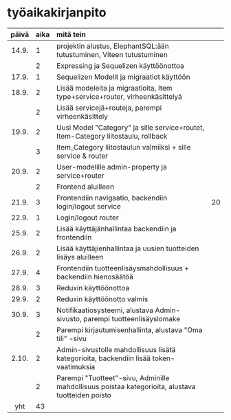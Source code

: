 # työaikakirjanpito

| päivä | aika | mitä tein                                                                                        |     |
| :---: | :--- | :----------------------------------------------------------------------------------------------- | :-- |
| 14.9. | 1    | projektin alustus, ElephantSQL:ään tutustuminen, Viteen tutustuminen                             |     |
|       | 2    | Expressing ja Sequelizen käyttöönottoa                                                           |     |
| 17.9. | 1    | Sequelizen Modelit ja migraatiot käyttöön                                                        |     |
| 18.9. | 2    | Lisää modeleita ja migraatioita, Item type+service+router, virheenkäsittelyä                     |     |
|       | 2    | Lisää servicejä+routeja, parempi virheenkäsittely                                                |     |
| 19.9. | 2    | Uusi Model "Category" ja sille service+routet, Item-Category liitostaulu, rollback               |     |
|       | 3    | Item_Category liitostaulun valmiiksi + sille service & router                                    |     |
| 20.9. | 2    | User-modelille admin-property ja service+router                                                  |     |
|       | 2    | Frontend aluilleen                                                                               |     |
| 21.9. | 3    | Frontendiin navigaatio, backendiin login/logout service                                          | 20  |
| 22.9. | 1    | Login/logout router                                                                              |     |
| 25.9. | 2    | Lisää käyttäjänhallintaa backendiin ja frontendiin                                               |     |
| 26.9. | 2    | Lisää käyttäjienhallintaa ja uusien tuotteiden lisäys aluilleen                                  |     |
| 27.9. | 4    | Frontendiin tuotteenlisäysmahdollisuus + backendiin hienosäätöä                                  |     |
| 28.9. | 3    | Reduxin käyttöönottoa                                                                            |     |
| 29.9. | 2    | Reduxin käyttöönotto valmis                                                                      |     |
| 30.9. | 3    | Notifikaatiosysteemi, alustava Admin-sivusto, parempi tuotteenlisäyslomake                       |     |
|       | 2    | Parempi kirjautumisenhallinta, alustava "Oma tili" -sivu                                         |     |
| 2.10. | 2    | Admin-sivustolle mahdollisuus lisätä kategorioita, backendiin lisää token-vaatimuksia            |     |
|       | 2    | Parempi "Tuotteet"-sivu, Adminille mahdollisuus poistaa kategorioita, alustava tuotteiden poisto |     |
|  yht  | 43   |                                                                                                  |     |
